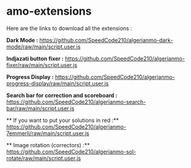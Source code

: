 # amo-extensions

Here are the links to download all the extensions :

**Dark Mode :** https://github.com/SpeedCode210/algerianmo-dark-mode/raw/main/script.user.js

**Indjazati button fixer :** https://github.com/SpeedCode210/algerianmo-fixer/raw/main/script.user.js

**Progress Display :** https://github.com/SpeedCode210/algerianmo-progress-display/raw/main/script.user.js

**Search bar for correction and scoreboard :**
https://github.com/SpeedCode210/algerianmo-search-bar/raw/main/script.user.js

** If you want to put your solutions in red :** https://github.com/SpeedCode210/algerianmo-7emmerli/raw/main/script.user.js

** Image rotation (correctors) :** https://github.com/SpeedCode210/algerianmo-sol-rotate/raw/main/script.user.js

